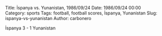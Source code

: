 Title: İspanya vs. Yunanistan, 1986/09/24
Date: 1986/09/24 00:00
Category: sports
Tags: football, football scores, İspanya, Yunanistan
Slug: ispanya-vs-yunanistan
Author: carbonero


İspanya 3 - 1 Yunanistan

